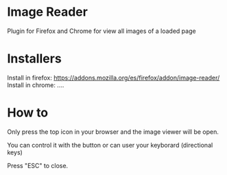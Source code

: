 
# Image Reader

Plugin for Firefox and Chrome for view all images of a loaded page

# Installers

Install in firefox: https://addons.mozilla.org/es/firefox/addon/image-reader/
Install in chrome: ....

# How to

Only press the top icon in your browser and the image viewer will be open.

You can control it with the button or can user your keyborard (directional keys)

Press "ESC" to close.
